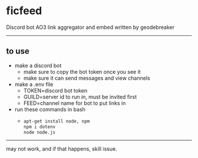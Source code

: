 # ficfeed
Discord bot AO3 link aggregator and embed written by geodebreaker

---

## to use

- make a discord bot
  - make sure to copy the bot token once you see it
  - make sure it can send messages and view channels
- make a .env file
  - TOKEN=discord bot token
  - GUILD=server id to run in, must be invited first
  - FEED=channel name for bot to put links in
- run these commands in bash
  - ```bash
    apt-get install node, npm
    npm i dotenv
    node node.js
    ```


---


may not work, and if that happens, skill issue.
